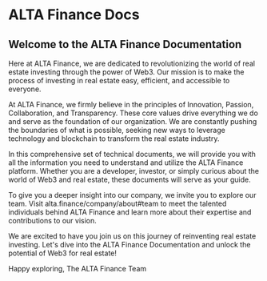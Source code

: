 # ALTA Finance Docs

## Welcome to the ALTA Finance Documentation

Here at ALTA Finance, we are dedicated to revolutionizing the world of real estate investing through the power of Web3. Our mission is to make the process of investing in real estate easy, efficient, and accessible to everyone.

At ALTA Finance, we firmly believe in the principles of Innovation, Passion, Collaboration, and Transparency. These core values drive everything we do and serve as the foundation of our organization. We are constantly pushing the boundaries of what is possible, seeking new ways to leverage technology and blockchain to transform the real estate industry.

In this comprehensive set of technical documents, we will provide you with all the information you need to understand and utilize the ALTA Finance platform. Whether you are a developer, investor, or simply curious about the world of Web3 and real estate, these documents will serve as your guide.

To give you a deeper insight into our company, we invite you to explore our team. Visit alta.finance/company/about#team to meet the talented individuals behind ALTA Finance and learn more about their expertise and contributions to our vision.

We are excited to have you join us on this journey of reinventing real estate investing. Let's dive into the ALTA Finance Documentation and unlock the potential of Web3 for real estate!

Happy exploring, The ALTA Finance Team
